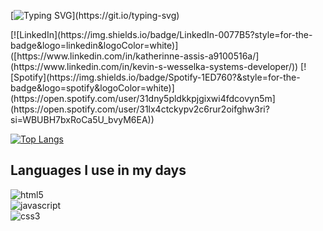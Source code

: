 [![Typing SVG](https://readme-typing-svg.herokuapp.com/?color=0d4b75&size=45&center=true&vCenter=true&width=1000&lines=Hi,+My+Name+Is+Kevin+DS+Wesselka;I'm+20+Years+Old;Be+Welcome+To+Browse+Here!)](https://git.io/typing-svg)

<div id="header" self-align="right">
[![LinkedIn](https://img.shields.io/badge/LinkedIn-0077B5?style=for-the-badge&logo=linkedin&logoColor=white)]([https://www.linkedin.com/in/katherinne-assis-a9100516a/](https://www.linkedin.com/in/kevin-s-wesselka-systems-developer/))
[![Spotify](https://img.shields.io/badge/Spotify-1ED760?&style=for-the-badge&logo=spotify&logoColor=white)](https://open.spotify.com/user/31dny5pldkkpjgixwi4fdcovyn5m](https://open.spotify.com/user/31lx4ctckypv2c6rur2oifghw3ri?si=WBUBH7bxRoCa5U_bvyM6EA))

[![Top Langs](https://github-readme-stats.vercel.app/api/top-langs/?username=KevinDSWesselka&hide_progress=true)](https://github.com/anuraghazra/github-readme-stats)
 </div>


  ## Languages I use in my days

<div style="display: inline_block">
<img aling="center" alt="html5" src="https://img.shields.io/badge/HTML5-E34F26?style=for-the-badge&logo=html5&logoColor=white" />
<div style="display: inline_block">
<img aling="center" alt="javascript" src="https://img.shields.io/badge/JavaScript-F7DF1E?style=for-the-badge&logo=javascript&logoColor=black" />
<div style="display: inline_block">
<img aling="center" alt="css3" src="https://img.shields.io/badge/CSS3-1572B6?style=for-the-badge&logo=css3&logoColor=white" />

